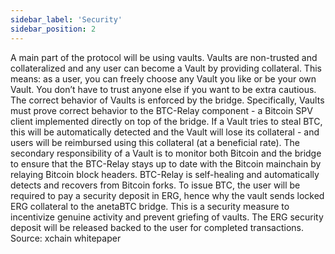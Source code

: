 ```yaml
---
sidebar_label: 'Security'
sidebar_position: 2
---
```


A main part of the protocol will be using vaults.
Vaults are non-trusted and collateralized and any user can become a Vault by providing collateral. This means: as a user, you can freely choose any Vault you like or be your own Vault. You don’t have to trust anyone else if you want to be extra cautious.
The correct behavior of Vaults is enforced by the bridge. Specifically, Vaults must prove correct behavior to the BTC-Relay component - a Bitcoin SPV client implemented directly on top of the bridge. If a Vault tries to steal BTC, this will be automatically detected and the Vault will lose its collateral - and users will be reimbursed using this collateral (at a beneficial rate).
The secondary responsibility of a Vault is to monitor both Bitcoin and the bridge to ensure that the BTC-Relay stays up to date with the Bitcoin mainchain by relaying Bitcoin block headers. BTC-Relay is self-healing and automatically detects and recovers from Bitcoin forks.
To issue BTC, the user will be required to pay a security deposit in ERG, hence why the vault sends locked ERG collateral to the anetaBTC bridge. This is a security measure to incentivize genuine activity and prevent griefing of vaults. The ERG security deposit will be released backed to the user for completed transactions.
Source: xchain whitepaper 
